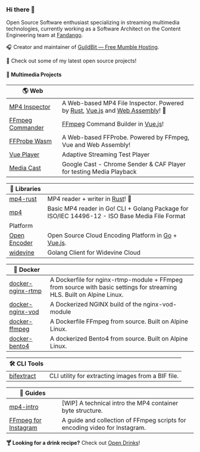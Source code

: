 ### Hi there 👋

Open Source Software enthusiast specializing in streaming multimedia technologies, currently working as a Software Architect on the Content Engineering team at [Fandango](https://www.fandango.com/).

🎧 Creator and maintainer of [GuildBit &mdash; Free Mumble Hosting](https://guildbit.com).

🚀 Check out some of my latest open source projects!

#### 🎥 Multimedia Projects
| 🌎 Web |  |
| --- | --- |
| [MP4 Inspector](https://github.com/alfg/mp4-inspector) | A Web-based MP4 File Inspector. Powered by [Rust](https://www.rust-lang.org/), [Vue.js](https://vuejs.org/) and [Web Assembly](https://webassembly.org/)! 🦀 |
| [FFmpeg Commander](https://github.com/alfg/ffmpeg-commander) | [FFmpeg](https://ffmpeg.org/) Command Builder in [Vue.js](https://vuejs.org/)! |
| [FFProbe Wasm](https://github.com/alfg/ffprobe-wasm) | A Web-based FFProbe. Powered by FFmpeg, Vue and Web Assembly! |
| [Vue Player](https://github.com/alfg/vue-player) | Adaptive Streaming Test Player |
| [Media Cast](https://github.com/alfg/mediacast) | Google Cast - Chrome Sender & CAF Player for testing Media Playback |

| 📗 Libraries |  |
| --- | --- |
| [mp4-rust](https://github.com/alfg/mp4-rust) | MP4 reader + writer in [Rust](https://www.rust-lang.org/)! :crab: |
| [mp4](https://github.com/alfg/mp4) | Basic MP4 reader in Go! CLI + Golang Package for ISO/IEC 14496-12 - ISO Base Media File Format |
| Platform |
| [Open Encoder](https://github.com/alfg/openencoder) | Open Source Cloud Encoding Platform in [Go](https://golang.org/) + [Vue.js](https://vuejs.org/). |
| [widevine](https://github.com/alfg/widevine) | Golang Client for Widevine Cloud |

| 🐳 Docker |  |
| --- | --- |
| [docker-nginx-rtmp](https://github.com/alfg/docker-nginx-rtmp) |  A Dockerfile for nginx-rtmp-module + FFmpeg from source with basic settings for streaming HLS. Built on Alpine Linux. |
| [docker-nginx-vod](https://github.com/alfg/docker-nginx-vod) | A Dockerized NGINX build of the nginx-vod-module |
| [docker-ffmpeg](https://github.com/alfg/docker-ffmpeg) | A Dockerfile FFmpeg from source. Built on Alpine Linux. |
| [docker-bento4](https://github.com/alfg/docker-bento4) | A dockerized Bento4 from source. Built on Alpine Linux. |

| 🛠 CLI Tools |  |
| --- | --- |
| [bifextract](https://github.com/alfg/bifextract) | CLI utility for extracting images from a BIF file. |

| 📜 Guides |  |
| --- | --- |
| [mp4-intro](https://github.com/alfg/mp4intro) |  [WIP] A technical intro the MP4 container byte structure. |
| [FFmpeg for Instagram](https://gist.github.com/alfg/1fb80cd89c70602c0291e5743c5df9cd) |  A guide and collection of FFmpeg scripts for encoding video for Instagram. |

**🍸 Looking for a drink recipe?** Check out [Open Drinks](https://opendrinks.io/)!

